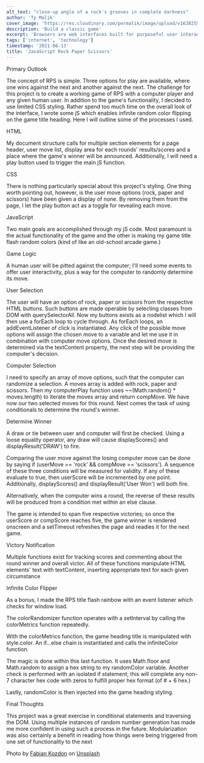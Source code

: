 ```yaml
---
alt_text: "close-up angle of a rock's grooves in complete darkness"
author: 'Ty Malik'
cover_image: 'https://res.cloudinary.com/permalik/image/upload/v1638255351/article_006_js_rps.jpg'
description: 'Build a classic game'
excerpt: 'Browsers are web interfaces built for purposeful user interaction'
tags: ['internet', 'technology']
timestamp: '2021-06-13'
title: 'JavaScript Rock Paper Scissors'
---
```


Primary Outlook

The concept of RPS is simple. Three options for play are available, where one wins against the next and another against the next. The challenge for this project is to create a working game of RPS with a computer player and any given human user. In addition to the game's functionality, I decided to use limited CSS styling. Rather spend too much time on the overall look of the interface, I wrote some jS which enables infinite random color flipping on the game title heading. Here I will outline some of the processes I used.

HTML

My document structure calls for multiple section elements for a page header, user move list, display area for each rounds' results/scores and a place where the game's winner will be announced. Additionally, I will need a play button used to trigger the main jS function.

CSS

There is nothing particularly special about this project's styling. One thing worth pointing out, however, is the user move options (rock, paper and scissors) have been given a display of none. By removing them from the page, I let the play button act as a toggle for revealing each move.

JavaScript

Two main goals are accomplished through my jS code. Most paramount is the actual functionality of the game and the other is making my game title flash random colors (kind of like an old-school arcade game.)

Game Logic

A human user will be pitted against the computer; I'll need some events to offer user interactivity, plus a way for the computer to randomly determine its move.

User Selection

The user will have an option of rock, paper or scissors from the respective HTML buttons. Such buttons are made operable by selecting classes from DOM with querySelectorAll. Now my buttons exists as a nodelist which I will then use a forEach loop to cycle through. As forEach loops, an addEventListener of click is instantiated. Any click of the possible move options will assign the chosen move to a variable and let me use it in combination with computer move options. Once the desired move is determined via the textContent property, the next step will be providing the computer's decision.

Computer Selection

I need to specify an array of move options, such that the computer can randomize a selection. A moves array is added with rock, paper and scissors. Then my computerPlay function uses ~~(Math.random() \* moves.length) to iterate the moves array and return compMove. We have now our two selected moves for this round. Next comes the task of using conditionals to determine the round's winner.

Determine Winner

A draw or tie between user and computer will first be checked. Using a loose equality operator, any draw will cause displayScores() and displayResult('DRAW') to fire.

Comparing the user move against the losing computer move can be done by saying if (userMove == 'rock' && compMove == 'scissors'). A sequence of these three conditions will be measured for validity. If any of these evaluate to true, then userScore will be incremented by one point. Additionally, displayScores() and displayResult('User Won') will both fire.

Alternatively, when the computer wins a round, the reverse of these results will be produced from a condition met within an else clause.

The game is intended to span five respective victories; so once the userScore or compScore reaches five, the game winner is rendered onscreen and a setTimeout refreshes the page and readies it for the next game.

Victory Notification

Multiple functions exist for tracking scores and commenting about the round winner and overall victor. All of these functions manipulate HTML elements' text with textContent, inserting appropriate text for each given circumstance

Infinite Color Flipper

As a bonus, I made the RPS title flash rainbow with an event listener which checks for window load.

The colorRandomizer function operates with a setInterval by calling the colorMetrics function repeatedly.

With the colorMetrics function, the game heading title is manipulated with style.color. An if...else chain is instantiated and calls the infiniteColor function.

The magic is done within this last function. It uses Math.floor and Math.random to assign a hex string to my randomColor variable. Another check is performed with an isolated if statement; this will complete any non-7 character hex code with zeros to fulfill proper hex format (of # + 6 hex.)

Lastly, randomColor is then injected into the game heading styling.

Final Thoughts

This project was a great exercise in conditional statements and traversing the DOM. Using multiple instances of random number generation has made me more confident in using such a process in the future. Modularization was also certainly a benefit in reading how things were being triggered from one set of functionality to the next

Photo by <a href="https://unsplash.com/@fabiankozdon?utm_source=unsplash&utm_medium=referral&utm_content=creditCopyText">Fabian Kozdon</a> on <a href="https://unsplash.com/s/photos/rock?utm_source=unsplash&utm_medium=referral&utm_content=creditCopyText">Unsplash</a>
